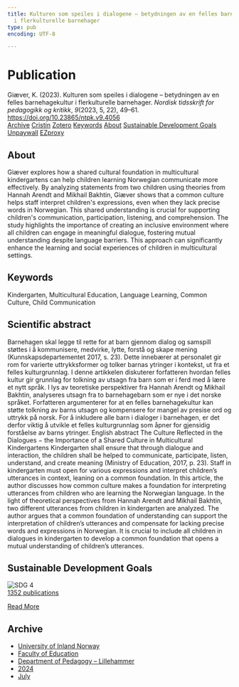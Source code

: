 ```yaml
---
title: Kulturen som speiles i dialogene – betydningen av en felles barnehagekultur
  i flerkulturelle barnehager
type: pub
encoding: UTF-8

---
```

<h1>Publication</h1>
<article id="csl-bib-container-5X5884LT" class="csl-bib-container">
  <div class="csl-bib-body"> <div class="csl-entry">Giæver, K. (2023). Kulturen som speiles i dialogene – betydningen av en felles barnehagekultur i flerkulturelle barnehager. <i>Nordisk tidsskrift for pedagogikk og kritikk</i>, <i>9</i>(2023, 5, 22), 49–61. <a href="https://doi.org/10.23865/ntpk.v9.4056">https://doi.org/10.23865/ntpk.v9.4056</a></div> </div>
  <div class="csl-bib-buttons">
    <a href="#taxonomy-article-5X5884LT" alt="archive" class="csl-bib-button">Archive</a>
    <a href="https://app.cristin.no/results/show.jsf?id=2280994" alt="Cristin" class="csl-bib-button">Cristin</a>
    <a href="http://zotero.org/groups/5881554/items/5X5884LT" alt="Zotero" class="csl-bib-button">Zotero</a>
    <a href="#keywords-article-5X5884LT" alt="keywords" class="csl-bib-button">Keywords</a>
    <a href="#about-article-5X5884LT" alt="about_pub" class="csl-bib-button">About</a>
    <a href="#sdg-article-5X5884LT" alt="sdg" class="csl-bib-button">Sustainable Development Goals</a>
    <a href="https://pedagogikkogkritikk.no/index.php/ntpk/article/download/4056/8588" alt="Unpaywall" class="csl-bib-button">Unpaywall</a>
    <a href="https://pedagogikkogkritikk.no/index.php/ntpk/article/download/4056/8588" alt="EZproxy" class="csl-bib-button">EZproxy</a>
  </div>
  <div id="csl-bib-meta-container-5X5884LT"></div>
</article>
<div id="csl-bib-meta-5X5884LT" class="csl-bib-meta">
  <article id="about-article-5X5884LT" class="about_pub-article">
    <h1>About</h1>
    Giæver explores how a shared cultural foundation in multicultural kindergartens can help children learning Norwegian communicate more effectively. By analyzing statements from two children using theories from Hannah Arendt and Mikhail Bakhtin, Giæver shows that a common culture helps staff interpret children's expressions, even when they lack precise words in Norwegian. This shared understanding is crucial for supporting children's communication, participation, listening, and comprehension. The study highlights the importance of creating an inclusive environment where all children can engage in meaningful dialogue, fostering mutual understanding despite language barriers. This approach can significantly enhance the learning and social experiences of children in multicultural settings.
  </article>
  <article id="keywords-article-5X5884LT" class="keywords-article">
    <h1>Keywords</h1>
    Kindergarten, Multicultural Education, Language Learning, Common Culture, Child Communication
  </article>
  <article id="abstract-article-5X5884LT" class="abstract-article">
    <h1>Scientific abstract</h1>
    Barnehagen skal legge til rette for at barn gjennom dialog og samspill støttes i å kommunisere, medvirke, lytte, forstå og skape mening (Kunnskapsdepartementet 2017, s. 23). Dette innebærer at personalet gir rom for varierte uttrykksformer og tolker barnas ytringer i kontekst, ut fra et felles kulturgrunnlag. I denne artikkelen diskuterer forfatteren hvordan felles kultur gir grunnlag for tolkning av utsagn fra barn som er i ferd med å lære et nytt språk. I lys av teoretiske perspektiver fra Hannah Arendt og Mikhail Bakhtin, analyseres utsagn fra to barnehagebarn som er nye i det norske språket. Forfatteren argumenterer for at en felles barnehagekultur kan støtte tolkning av barns utsagn og kompensere for mangel av presise ord og uttrykk på norsk. For å inkludere alle barn i dialoger i barnehagen, er det derfor viktig å utvikle et felles kulturgrunnlag som åpner for gjensidig forståelse av barns ytringer. English abstract The Culture Reflected in the Dialogues − the Importance of a Shared Culture in Multicultural Kindergartens Kindergarten shall ensure that through dialogue and interaction, the children shall be helped to communicate, participate, listen, understand, and create meaning (Ministry of Education, 2017, p. 23). Staff in kindergarten must open for various expressions and interpret children’s utterances in context, leaning on a common foundation. In this article, the author discusses how common culture makes a foundation for interpreting utterances from children who are learning the Norwegian language. In the light of theoretical perspectives from Hannah Arendt and Mikhail Bakhtin, two different utterances from children in kindergarten are analyzed. The author argues that a common foundation of understanding can support the interpretation of children’s utterances and compensate for lacking precise words and expressions in Norwegian. It is crucial to include all children in dialogues in kindergarten to develop a common foundation that opens a mutual understanding of children’s utterances.
  </article>
  <article id="sdg-article-5X5884LT" class="sdg-article">
    <h1>Sustainable Development Goals</h1>
    <div class="sdg-container"><div id="sdg4" class="sdg">
        <img src="{{< params subfolder >}}images/sdg/sdg04_en.png" class="image" alt="SDG 4">
        <div class="sdg-overlay">
          <a href="/en/archive/?key=?sdg=4#archive" class="sdg-publication-count"><span>1352</span> publications</a>
          <p><a href="https://sdgs.un.org/goals/goal4" class="sdg-read-more">Read More</a></p>
        </div>
      </div></div>
  </article>
  <article id="taxonomy-article-5X5884LT" class="taxonomy-article">
    <h1>Archive</h1>
    <ul>
      <li>
        <a href="/en/archive/?key=3DCRN523">University of Inland Norway</a>
      </li>
      <li>
        <a href="/en/archive/?key=WYNZA47F">Faculty of Education</a>
      </li>
      <li>
        <a href="/en/archive/?key=L8MA547R">Department of Pedagogy – Lillehammer</a>
      </li>
      <li>
        <a href="/en/archive/?key=RSMGWRJN">2024</a>
      </li>
      <li>
        <a href="/en/archive/?key=3XS4JM7W">July</a>
      </li>
    </ul>
  </article>
</div>
